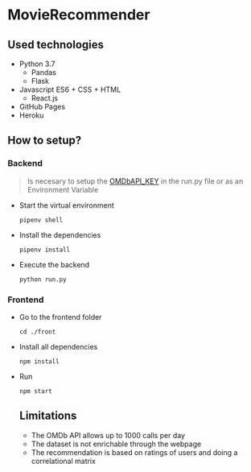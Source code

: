# MovieRecommender

## Used technologies
* Python 3.7
  * Pandas
  * Flask
* Javascript ES6 + CSS + HTML
  * React.js
* GitHub Pages
* Heroku


## How to setup?

### Backend
> Is necesary to setup the [OMDbAPI_KEY](http://www.omdbapi.com/apikey.aspx) in the run.py file or as an Environment Variable

* Start the virtual environment
  ```
  pipenv shell
  ```
* Install the dependencies
  ```
  pipenv install
  ```
  
* Execute the backend
  ```
  python run.py
  ```

### Frontend
* Go to the frontend folder
  ```
  cd ./front
  ```
* Install all dependencies
  ```
  npm install
  ```
* Run
  ```
  npm start
  ```
  
  ## Limitations
  * The OMDb API allows up to 1000 calls per day
  * The dataset is not enrichable through the webpage
  * The recommendation is based on ratings of users and doing a correlational matrix
